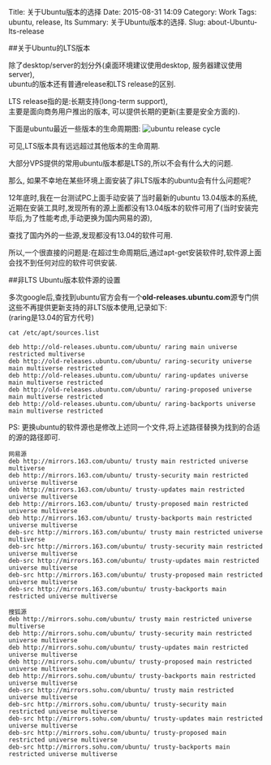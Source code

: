 Title: 关于Ubuntu版本的选择
Date: 2015-08-31 14:09
Category: Work
Tags: ubuntu, release, lts
Summary: 关于Ubuntu版本的选择.
Slug: about-Ubuntu-lts-release

##关于Ubuntu的LTS版本

除了desktop/server的划分外(桌面环境建议使用desktop, 服务器建议使用server),  
 ubuntu的版本还有普通release和LTS release的区别.
 
LTS release指的是:长期支持(long-term support),  
主要是面向商务用户推出的版本, 可以提供长期的更新(主要是安全方面的).

下面是ubuntu最近一些版本的生命周期图:
![ubuntu release cycle](http://i.stack.imgur.com/GCQzW.png "ubuntu release cycle")

可见,LTS版本具有远远超过其他版本的生命周期.

大部分VPS提供的常用ubuntu版本都是LTS的,所以不会有什么大的问题.

那么, 如果不幸地在某些环境上面安装了非LTS版本的ubuntu会有什么问题呢?

12年底时,我在一台测试PC上面手动安装了当时最新的ubuntu 13.04版本的系统,  
近期在安装工具时,发现所有的源上面都没有13.04版本的软件可用了(当时安装完毕后,为了性能考虑,手动更换为国内网易的源),

查找了国内外的一些源,发现都没有13.04的软件可用.

所以,一个很直接的问题是:在超过生命周期后,通过apt-get安装软件时,软件源上面会找不到任何对应的软件可供安装.

##非LTS Ubuntu版本软件源的设置

多次google后,查找到ubuntu官方会有一个**old-releases.ubuntu.com**源专门供这些不再提供更新支持的非LTS版本使用,记录如下:    
(raring是13.04的官方代号)
````
cat /etc/apt/sources.list

deb http://old-releases.ubuntu.com/ubuntu/ raring main universe restricted multiverse
deb http://old-releases.ubuntu.com/ubuntu/ raring-security universe main multiverse restricted
deb http://old-releases.ubuntu.com/ubuntu/ raring-updates universe main multiverse restricted
deb http://old-releases.ubuntu.com/ubuntu/ raring-proposed universe main multiverse restricted
deb http://old-releases.ubuntu.com/ubuntu/ raring-backports universe main multiverse restricted
````

PS: 更换ubuntu的软件源也是修改上述同一个文件,将上述路径替换为找到的合适的源的路径即可.
````
网易源
deb http://mirrors.163.com/ubuntu/ trusty main restricted universe multiverse
deb http://mirrors.163.com/ubuntu/ trusty-security main restricted universe multiverse
deb http://mirrors.163.com/ubuntu/ trusty-updates main restricted universe multiverse
deb http://mirrors.163.com/ubuntu/ trusty-proposed main restricted universe multiverse
deb http://mirrors.163.com/ubuntu/ trusty-backports main restricted universe multiverse
deb-src http://mirrors.163.com/ubuntu/ trusty main restricted universe multiverse
deb-src http://mirrors.163.com/ubuntu/ trusty-security main restricted universe multiverse
deb-src http://mirrors.163.com/ubuntu/ trusty-updates main restricted universe multiverse
deb-src http://mirrors.163.com/ubuntu/ trusty-proposed main restricted universe multiverse
deb-src http://mirrors.163.com/ubuntu/ trusty-backports main restricted universe multiverse
````

````
搜狐源
deb http://mirrors.sohu.com/ubuntu/ trusty main restricted universe multiverse
deb http://mirrors.sohu.com/ubuntu/ trusty-security main restricted universe multiverse
deb http://mirrors.sohu.com/ubuntu/ trusty-updates main restricted universe multiverse
deb http://mirrors.sohu.com/ubuntu/ trusty-proposed main restricted universe multiverse
deb http://mirrors.sohu.com/ubuntu/ trusty-backports main restricted universe multiverse
deb-src http://mirrors.sohu.com/ubuntu/ trusty main restricted universe multiverse
deb-src http://mirrors.sohu.com/ubuntu/ trusty-security main restricted universe multiverse
deb-src http://mirrors.sohu.com/ubuntu/ trusty-updates main restricted universe multiverse
deb-src http://mirrors.sohu.com/ubuntu/ trusty-proposed main restricted universe multiverse
deb-src http://mirrors.sohu.com/ubuntu/ trusty-backports main restricted universe multiverse
````